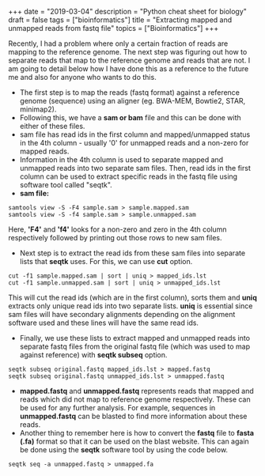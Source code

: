 +++
date = "2019-03-04"
description = "Python cheat sheet for biology"
draft = false
tags = ["bioinformatics"]
title = "Extracting mapped and unmapped reads from fastq file"
topics = ["Bioinformatics"]
+++


Recently, I had a problem where only a certain fraction of reads are mapping to the reference genome. The next step was figuring out how to separate reads that map to the reference genome and reads that are not. I am going to detail below how I have done this as a reference to the future me and also for anyone who wants to do this.

* The first step is to map the reads (fastq format) against a reference genome (sequence) using an aligner (eg. BWA-MEM, Bowtie2, STAR, minimap2).
* Following this, we have a **sam or bam** file and this can be done with either of these files.
* sam file has read ids in the first column and mapped/unmapped status in the 4th column - usually '0' for unmapped reads and a non-zero for mapped reads.
* Information in the 4th column is used to separate mapped and unmapped reads into two separate sam files. Then, read ids in the first column can be used to extract specific reads in the fastq file using software tool called "seqtk".
* **sam file:** 

```console
samtools view -S -F4 sample.sam > sample.mapped.sam
samtools view -S -f4 sample.sam > sample.unmapped.sam
```
Here, **'F4'** and **'f4'** looks for a non-zero and zero in the 4th column respectively followed by printing out those rows to new sam files.

* Next step is to extract the read ids from these sam files into separate lists that **seqtk** uses. For this, we can use **cut** option.

```console
cut -f1 sample.mapped.sam | sort | uniq > mapped_ids.lst
cut -f1 sample.unmapped.sam | sort | uniq > unmapped_ids.lst
```
This will cut the read ids (which are in the first column), sorts them and **uniq** extracts only unique read ids into two separate lists. **uniq** is essential since sam files will have secondary alignments depending on the alignment software used and these lines will have the same read ids. 

* Finally, we use these lists to extract mapped and unmapped reads into separate fastq files from the original fastq file (which was used to map against reference) with **seqtk subseq** option.

```console
seqtk subseq original.fastq mapped_ids.lst > mapped.fastq
seqtk subseq original.fastq unmapped_ids.lst > unmapped.fastq
```

* **mapped.fastq** and **unmapped.fastq** represents reads that mapped and reads which did not map to reference genome respectively. These can be used for any further analysis. For example, sequences in **unmapped.fastq** can be blasted to find more information about these reads.
* Another thing to remember here is how to convert the **fastq** file to **fasta (.fa)** format so that it can be used on the blast website. This can again be done using the **seqtk** software tool by using the code below.

```console
seqtk seq -a unmapped.fastq > unmapped.fa
```
